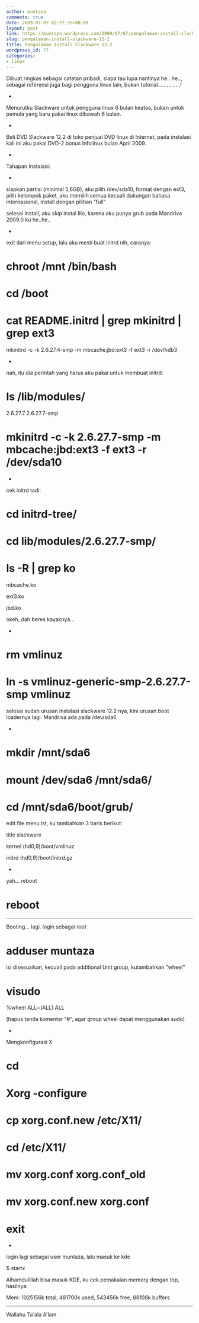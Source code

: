 ```yaml
---
author: muntaza
comments: true
date: 2009-07-07 02:57:35+00:00
layout: post
link: https://muntaza.wordpress.com/2009/07/07/pengalaman-install-slackware-12-2/
slug: pengalaman-install-slackware-12-2
title: Pengalaman Install Slackware 12.2
wordpress_id: 77
categories:
- linux
---
```





Dibuat ringkas sebagai catatan pribadi, siapa tau lupa nantinya he.. he.., sebagai referensi juga bagi pengguna linux lain, bukan tutorial...............!




-







Menurutku Slackware untuk pengguna linux 6 bulan keatas, bukan untuk pemula yang baru pakai linux dibawah 6 bulan.




-







Beli DVD Slackware 12.2 di toko penjual DVD linux di Internet, pada instalasi kali ini aku pakai DVD-2 bonus Infolinux bulan April 2009.




-







Tahapan Instalasi:




-




siapkan partisi (minimal 5,6GB), aku pilih /dev/sda10, format dengan ext3, pilih kelompok paket, aku memilih semua kecuali dukungan bahasa internasional, install dengan pilihan "full"










selesai install, aku skip instal lilo, karena aku punya grub pada Mandriva 2009.0 ku he..he..










-




exit dari menu setup, lalu aku mesti buat initrd nih, caranya:




# chroot /mnt /bin/bash




# cd /boot




# cat README.initrd | grep mkinitrd | grep ext3




mkinitrd -c -k 2.6.27.4-smp -m mbcache:jbd:ext3 -f ext3 -r /dev/hdb3










-




nah, itu dia perintah yang harus aku pakai untuk membuat initrd:







# ls /lib/modules/




2.6.27.7 2.6.27.7-smp




# mkinitrd -c -k 2.6.27.7-smp -m mbcache:jbd:ext3 -f ext3 -r /dev/sda10










-




cek initrd tadi:







# cd initrd-tree/




# cd lib/modules/2.6.27.7-smp/




# ls -R | grep ko




mbcache.ko




ext3.ko




jbd.ko







okeh, dah beres kayaknya...




-










# rm vmlinuz




# ln -s vmlinuz-generic-smp-2.6.27.7-smp vmlinuz










selesai sudah urusan instalasi slackware 12.2 nya, kini urusan boot loadernya lagi. Mandriva ada pada /dev/sda6




-







# mkdir /mnt/sda6




# mount /dev/sda6 /mnt/sda6/




# cd /mnt/sda6/boot/grub/










edit file menu.lst, ku tambahkan 3 baris berikut:







title slackware




kernel (hd0,9)/boot/vmlinuz




initrd (hd0,9)/boot/initrd.gz







-




yah... reboot







# reboot










------------------------------------------------------------------------




Booting... lagi. login sebagai root







# adduser muntaza







isi disesuaikan, kecuali pada additional Unit group, kutambahkan "wheel"







# visudo







%wheel ALL=(ALL) ALL




(hapus tanda komentar "#", agar group wheel dapat menggunakan sudo)













-




Mengkonfigurasi X







# cd




# Xorg -configure




# cp xorg.conf.new /etc/X11/




# cd /etc/X11/




# mv xorg.conf xorg.conf_old




# mv xorg.conf.new xorg.conf




# exit










-




login lagi sebagai user muntaza, lalu masuk ke kde







$ startx







Alhamdulillah bisa masuk KDE, ku cek pemakaian memory dengan top, hasilnya:




Mem: 1025156k total, 481700k used, 543456k free, 88108k buffers







------------------------------------------------------------------------













Wallahu Ta'ala A'lam




